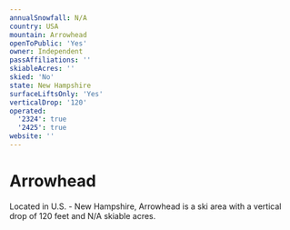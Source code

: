 ```yaml
---
annualSnowfall: N/A
country: USA
mountain: Arrowhead
openToPublic: 'Yes'
owner: Independent
passAffiliations: ''
skiableAcres: ''
skied: 'No'
state: New Hampshire
surfaceLiftsOnly: 'Yes'
verticalDrop: '120'
operated:
  '2324': true
  '2425': true
website: ''
---
```



# Arrowhead

Located in U.S. - New Hampshire, Arrowhead is a ski area with a vertical drop of 120 feet and N/A skiable acres.
